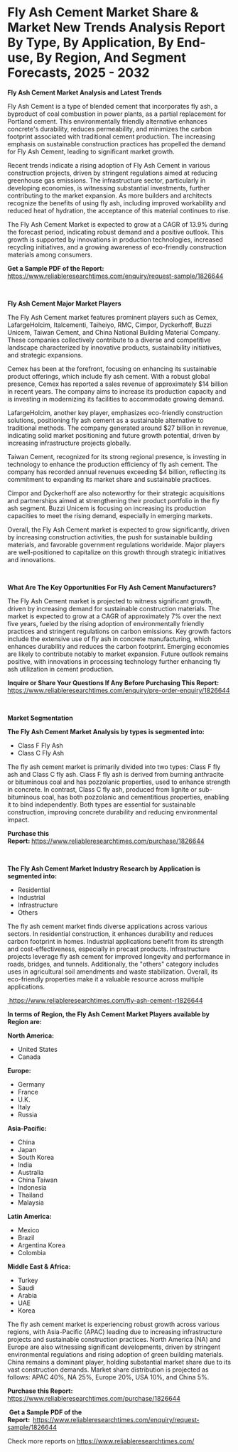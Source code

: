 <p><h1>Fly Ash Cement Market Share & Market New Trends Analysis Report By Type, By Application, By End-use, By Region, And Segment Forecasts, 2025 - 2032</h1></p><p><strong>Fly Ash Cement Market Analysis and Latest Trends</strong></p>
<p><p>Fly Ash Cement is a type of blended cement that incorporates fly ash, a byproduct of coal combustion in power plants, as a partial replacement for Portland cement. This environmentally friendly alternative enhances concrete's durability, reduces permeability, and minimizes the carbon footprint associated with traditional cement production. The increasing emphasis on sustainable construction practices has propelled the demand for Fly Ash Cement, leading to significant market growth.</p><p>Recent trends indicate a rising adoption of Fly Ash Cement in various construction projects, driven by stringent regulations aimed at reducing greenhouse gas emissions. The infrastructure sector, particularly in developing economies, is witnessing substantial investments, further contributing to the market expansion. As more builders and architects recognize the benefits of using fly ash, including improved workability and reduced heat of hydration, the acceptance of this material continues to rise.</p><p>The Fly Ash Cement Market is expected to grow at a CAGR of 13.9% during the forecast period, indicating robust demand and a positive outlook. This growth is supported by innovations in production technologies, increased recycling initiatives, and a growing awareness of eco-friendly construction materials among consumers.</p></p>
<p><strong>Get a Sample PDF of the Report:&nbsp;</strong> <a href="https://www.reliableresearchtimes.com/enquiry/request-sample/1826644?utm_campaign=2722&utm_medium=2&utm_source=Github&utm_content=ia&utm_term=01042025&utm_id=fly-ash-cement">https://www.reliableresearchtimes.com/enquiry/request-sample/1826644</a></p>
<p>&nbsp;</p>
<p><strong>Fly Ash Cement Major Market Players</strong></p>
<p><p>The Fly Ash Cement market features prominent players such as Cemex, LafargeHolcim, Italcementi, Taiheiyo, RMC, Cimpor, Dyckerhoff, Buzzi Unicem, Taiwan Cement, and China National Building Material Company. These companies collectively contribute to a diverse and competitive landscape characterized by innovative products, sustainability initiatives, and strategic expansions.</p><p>Cemex has been at the forefront, focusing on enhancing its sustainable product offerings, which include fly ash cement. With a robust global presence, Cemex has reported a sales revenue of approximately $14 billion in recent years. The company aims to increase its production capacity and is investing in modernizing its facilities to accommodate growing demand.</p><p>LafargeHolcim, another key player, emphasizes eco-friendly construction solutions, positioning fly ash cement as a sustainable alternative to traditional methods. The company generated around $27 billion in revenue, indicating solid market positioning and future growth potential, driven by increasing infrastructure projects globally.</p><p>Taiwan Cement, recognized for its strong regional presence, is investing in technology to enhance the production efficiency of fly ash cement. The company has recorded annual revenues exceeding $4 billion, reflecting its commitment to expanding its market share and sustainable practices.</p><p>Cimpor and Dyckerhoff are also noteworthy for their strategic acquisitions and partnerships aimed at strengthening their product portfolio in the fly ash segment. Buzzi Unicem is focusing on increasing its production capacities to meet the rising demand, especially in emerging markets.</p><p>Overall, the Fly Ash Cement market is expected to grow significantly, driven by increasing construction activities, the push for sustainable building materials, and favorable government regulations worldwide. Major players are well-positioned to capitalize on this growth through strategic initiatives and innovations.</p></p>
<p>&nbsp;</p>
<p><strong>What Are The Key Opportunities For Fly Ash Cement Manufacturers?</strong></p>
<p><p>The Fly Ash Cement market is projected to witness significant growth, driven by increasing demand for sustainable construction materials. The market is expected to grow at a CAGR of approximately 7% over the next five years, fueled by the rising adoption of environmentally friendly practices and stringent regulations on carbon emissions. Key growth factors include the extensive use of fly ash in concrete manufacturing, which enhances durability and reduces the carbon footprint. Emerging economies are likely to contribute notably to market expansion. Future outlook remains positive, with innovations in processing technology further enhancing fly ash utilization in cement production.</p></p>
<p><strong>Inquire or Share Your Questions If Any Before Purchasing This Report:</strong> <a href="https://www.reliableresearchtimes.com/enquiry/pre-order-enquiry/1826644?utm_campaign=2722&utm_medium=2&utm_source=Github&utm_content=ia&utm_term=01042025&utm_id=fly-ash-cement">https://www.reliableresearchtimes.com/enquiry/pre-order-enquiry/1826644</a></p>
<p>&nbsp;</p>
<p><strong>Market Segmentation</strong></p>
<p><strong>The Fly Ash Cement Market Analysis by types is segmented into:</strong></p>
<p><ul><li>Class F Fly Ash</li><li>Class C Fly Ash</li></ul></p>
<p><p>The fly ash cement market is primarily divided into two types: Class F fly ash and Class C fly ash. Class F fly ash is derived from burning anthracite or bituminous coal and has pozzolanic properties, used to enhance strength in concrete. In contrast, Class C fly ash, produced from lignite or sub-bituminous coal, has both pozzolanic and cementitious properties, enabling it to bind independently. Both types are essential for sustainable construction, improving concrete durability and reducing environmental impact.</p></p>
<p><strong>Purchase this Report:&nbsp;</strong><a href="https://www.reliableresearchtimes.com/purchase/1826644?utm_campaign=2722&utm_medium=2&utm_source=Github&utm_content=ia&utm_term=01042025&utm_id=fly-ash-cement">https://www.reliableresearchtimes.com/purchase/1826644</a></p>
<p>&nbsp;</p>
<p><strong>The Fly Ash Cement Market Industry Research by Application is segmented into:</strong></p>
<p><ul><li>Residential</li><li>Industrial</li><li>Infrastructure</li><li>Others</li></ul></p>
<p><p>The fly ash cement market finds diverse applications across various sectors. In residential construction, it enhances durability and reduces carbon footprint in homes. Industrial applications benefit from its strength and cost-effectiveness, especially in precast products. Infrastructure projects leverage fly ash cement for improved longevity and performance in roads, bridges, and tunnels. Additionally, the "others" category includes uses in agricultural soil amendments and waste stabilization. Overall, its eco-friendly properties make it a valuable resource across multiple applications.</p></p>
<p><a href="https://www.reliableresearchtimes.com/fly-ash-cement-r1826644?utm_campaign=2722&utm_medium=2&utm_source=Github&utm_content=ia&utm_term=01042025&utm_id=fly-ash-cement">&nbsp;https://www.reliableresearchtimes.com/fly-ash-cement-r1826644</a></p>
<p><strong>In terms of Region, the Fly Ash Cement Market Players available by Region are:</strong></p>
<p>
    <p> <strong> North America: </strong>
        <ul>
            <li>United States</li>
            <li>Canada</li>
        </ul>
        </p> 
    <p> <strong> Europe: </strong>
        <ul>
            <li>Germany</li>
            <li>France</li>
            <li>U.K.</li>
            <li>Italy</li>
            <li>Russia</li>
        </ul>
        </p> 
    <p> <strong> Asia-Pacific: </strong>
        <ul>
            <li>China</li>
            <li>Japan</li>
            <li>South Korea</li>
            <li>India</li>
            <li>Australia</li>
            <li>China Taiwan</li>
            <li>Indonesia</li>
            <li>Thailand</li>
            <li>Malaysia</li>
        </ul>
        </p> 
    <p> <strong> Latin America: </strong>
        <ul>
            <li>Mexico</li>
            <li>Brazil</li>
            <li>Argentina Korea</li>
            <li>Colombia</li>
        </ul>
        </p> 
    <p> <strong> Middle East & Africa: </strong>
        <ul>
            <li>Turkey</li>
            <li>Saudi</li>
            <li>Arabia</li>
            <li>UAE</li>
            <li>Korea</li>
        </ul>
    </p>
    </p>
<p><p>The fly ash cement market is experiencing robust growth across various regions, with Asia-Pacific (APAC) leading due to increasing infrastructure projects and sustainable construction practices. North America (NA) and Europe are also witnessing significant developments, driven by stringent environmental regulations and rising adoption of green building materials. China remains a dominant player, holding substantial market share due to its vast construction demands. Market share distribution is projected as follows: APAC 40%, NA 25%, Europe 20%, USA 10%, and China 5%.</p></p>
<p><strong>Purchase this Report: </strong><a href="https://www.reliableresearchtimes.com/purchase/1826644?utm_campaign=2722&utm_medium=2&utm_source=Github&utm_content=ia&utm_term=01042025&utm_id=fly-ash-cement">https://www.reliableresearchtimes.com/purchase/1826644</a></p>
<p>&nbsp;<strong>Get a Sample PDF of the Report:&nbsp;&nbsp;</strong><a href="https://www.reliableresearchtimes.com/enquiry/request-sample/1826644?utm_campaign=2722&utm_medium=2&utm_source=Github&utm_content=ia&utm_term=01042025&utm_id=fly-ash-cement">https://www.reliableresearchtimes.com/enquiry/request-sample/1826644</a></p>
<p><strong></strong></p>
<p>Check more reports on <a href="https://www.reliableresearchtimes.com/?utm_campaign=2722&utm_medium=2&utm_source=Github&utm_content=ia&utm_term=01042025&utm_id=fly-ash-cement">https://www.reliableresearchtimes.com/</a></p>